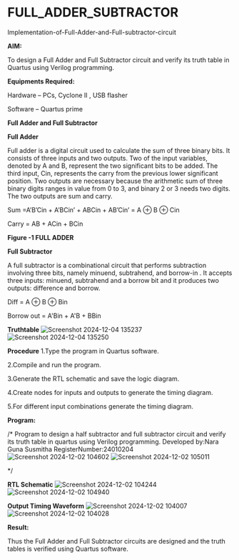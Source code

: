 # FULL_ADDER_SUBTRACTOR

Implementation-of-Full-Adder-and-Full-subtractor-circuit

**AIM:**

To design a Full Adder and Full Subtractor circuit and verify its truth table in Quartus using Verilog programming.

**Equipments Required:**

Hardware – PCs, Cyclone II , USB flasher

Software – Quartus prime

**Full Adder and Full Subtractor**

**Full Adder**

Full adder is a digital circuit used to calculate the sum of three binary bits. It consists of three inputs and two outputs. Two of the input variables, denoted by A and B, represent the two significant bits to be added. The third input, Cin, represents the carry from the previous lower significant position. Two outputs are necessary because the arithmetic sum of three binary digits ranges in value from 0 to 3, and binary 2 or 3 needs two digits. The two outputs are sum and carry.

Sum =A’B’Cin + A’BCin’ + ABCin + AB’Cin’ = A ⊕ B ⊕ Cin 

Carry = AB + ACin + BCin


**Figure -1 FULL ADDER**

**Full Subtractor**

A full subtractor is a combinational circuit that performs subtraction involving three bits, namely minuend, subtrahend, and borrow-in . It accepts three inputs: minuend, subtrahend and a borrow bit and it produces two outputs: difference and borrow.



Diff = A ⊕ B ⊕ Bin 

Borrow out = A'Bin + A'B + BBin

**Truthtable**
![Screenshot 2024-12-04 135237](https://github.com/user-attachments/assets/9a2705ed-66fc-4b89-9d94-135edbe4a87d)
![Screenshot 2024-12-04 135250](https://github.com/user-attachments/assets/e98ba271-7eb1-4c6f-a9ed-18debbbfb465)

**Procedure**
1.Type the program in Quartus software.

2.Compile and run the program.

3.Generate the RTL schematic and save the logic diagram.

4.Create nodes for inputs and outputs to generate the timing diagram.

5.For different input combinations generate the timing diagram.


**Program:**

/* Program to design a half subtractor and full subtractor circuit and verify its truth table in quartus using Verilog programming.
Developed by:Nara Guna Susmitha RegisterNumber:24010204
![Screenshot 2024-12-02 104602](https://github.com/user-attachments/assets/e14be0f1-ebd6-4350-a615-fac1aa55379a)
![Screenshot 2024-12-02 105011](https://github.com/user-attachments/assets/983ce361-3091-4a23-9688-15f7d2997bd5)

*/

**RTL Schematic**
![Screenshot 2024-12-02 104244](https://github.com/user-attachments/assets/13a6bacb-70a1-4962-811a-c15b402774de)
![Screenshot 2024-12-02 104940](https://github.com/user-attachments/assets/14915fce-64eb-4f7d-96ce-809b66200060)


**Output Timing Waveform**
![Screenshot 2024-12-02 104007](https://github.com/user-attachments/assets/e50238cd-859f-4ec5-9473-9a59c8b4aaf5)
![Screenshot 2024-12-02 104028](https://github.com/user-attachments/assets/08ea8511-eec5-48d6-b0f4-89b364d0ebc9)


**Result:**

Thus the Full Adder and Full Subtractor circuits are designed and the truth tables is verified using Quartus software.



